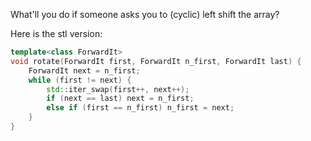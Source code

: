 What'll you do if someone asks you to (cyclic) left shift the array?

Here is the stl version:

```c++
template<class ForwardIt>
void rotate(ForwardIt first, ForwardIt n_first, ForwardIt last) {
	ForwardIt next = n_first;
	while (first != next) {
		std::iter_swap(first++, next++);
		if (next == last) next = n_first;
		else if (first == n_first) n_first = next;
	}
}
```



